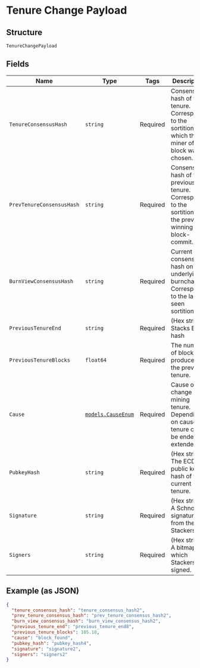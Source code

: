 # Tenure Change Payload

## Structure

`TenureChangePayload`

## Fields

| Name                      | Type                                                 | Tags     | Description                                                                                               |
| ------------------------- | ---------------------------------------------------- | -------- | --------------------------------------------------------------------------------------------------------- |
| `TenureConsensusHash`     | `string`                                             | Required | Consensus hash of this tenure. Corresponds to the sortition in which the miner of this block was chosen.  |
| `PrevTenureConsensusHash` | `string`                                             | Required | Consensus hash of the previous tenure. Corresponds to the sortition of the previous winning block-commit. |
| `BurnViewConsensusHash`   | `string`                                             | Required | Current consensus hash on the underlying burnchain. Corresponds to the last-seen sortition.               |
| `PreviousTenureEnd`       | `string`                                             | Required | (Hex string) Stacks Block hash                                                                            |
| `PreviousTenureBlocks`    | `float64`                                            | Required | The number of blocks produced in the previous tenure.                                                     |
| `Cause`                   | [`models.CauseEnum`](../../doc/models/cause-enum.md) | Required | Cause of change in mining tenure. Depending on cause, tenure can be ended or extended.                    |
| `PubkeyHash`              | `string`                                             | Required | (Hex string) The ECDSA public key hash of the current tenure.                                             |
| `Signature`               | `string`                                             | Required | (Hex string) A Schnorr signature from the Stackers.                                                       |
| `Signers`                 | `string`                                             | Required | (Hex string) A bitmap of which Stackers signed.                                                           |

## Example (as JSON)

```json
{
  "tenure_consensus_hash": "tenure_consensus_hash2",
  "prev_tenure_consensus_hash": "prev_tenure_consensus_hash2",
  "burn_view_consensus_hash": "burn_view_consensus_hash2",
  "previous_tenure_end": "previous_tenure_end8",
  "previous_tenure_blocks": 105.18,
  "cause": "block_found",
  "pubkey_hash": "pubkey_hash4",
  "signature": "signature2",
  "signers": "signers2"
}
```

